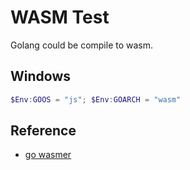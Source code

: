 # WASM Test

Golang could be compile to wasm.

## Windows

```powershell
$Env:GOOS = "js"; $Env:GOARCH = "wasm"
```

## Reference

- [go wasmer](https://github.com/golang/go/wiki/WebAssembly#getting-started)
